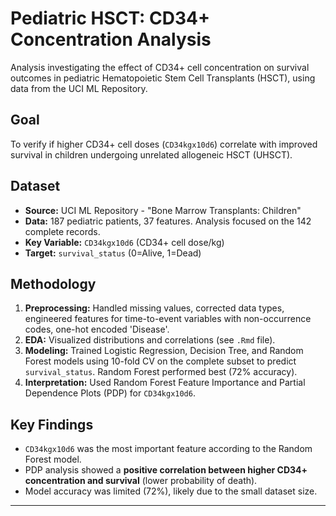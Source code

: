 # Pediatric HSCT: CD34+ Concentration Analysis

Analysis investigating the effect of CD34+ cell concentration on survival outcomes in pediatric Hematopoietic Stem Cell Transplants (HSCT), using data from the UCI ML Repository.

## Goal

To verify if higher CD34+ cell doses (`CD34kgx10d6`) correlate with improved survival in children undergoing unrelated allogeneic HSCT (UHSCT).

## Dataset

*   **Source:** UCI ML Repository - "Bone Marrow Transplants: Children"
*   **Data:** 187 pediatric patients, 37 features. Analysis focused on the 142 complete records.
*   **Key Variable:** `CD34kgx10d6` (CD34+ cell dose/kg)
*   **Target:** `survival_status` (0=Alive, 1=Dead)

## Methodology

1.  **Preprocessing:** Handled missing values, corrected data types, engineered features for time-to-event variables with non-occurrence codes, one-hot encoded 'Disease'.
2.  **EDA:** Visualized distributions and correlations (see `.Rmd` file).
3.  **Modeling:** Trained Logistic Regression, Decision Tree, and Random Forest models using 10-fold CV on the complete subset to predict `survival_status`. Random Forest performed best (72% accuracy).
4.  **Interpretation:** Used Random Forest Feature Importance and Partial Dependence Plots (PDP) for `CD34kgx10d6`.

## Key Findings

*   `CD34kgx10d6` was the most important feature according to the Random Forest model.
*   PDP analysis showed a **positive correlation between higher CD34+ concentration and survival** (lower probability of death).
*   Model accuracy was limited (72%), likely due to the small dataset size.

---
